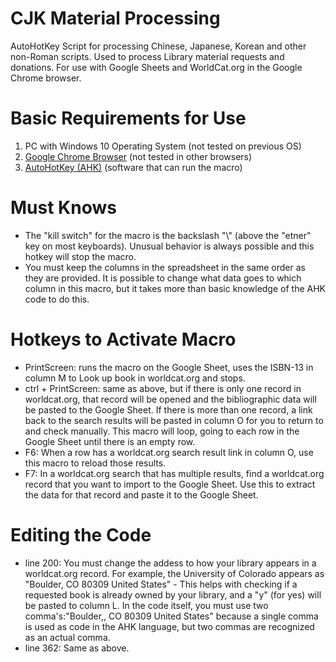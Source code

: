 # CJK Material Processing
AutoHotKey Script for processing Chinese, Japanese, Korean and other non-Roman scripts. Used to process Library material requests and donations. For use with Google Sheets and WorldCat.org in the Google Chrome browser.
<h1>Basic Requirements for Use</h1>
<ol>
  <li>
    PC with Windows 10 Operating System (not tested on previous OS)
  </li>
  <li>
    <a href="https://www.google.com/chrome/">Google Chrome Browser</a> (not tested in other browsers)
  </li>
  <li>
    <a href="https://www.autohotkey.com/">AutoHotKey (AHK)</a> (software that can run the macro)
  </li>
</ol>
<h1>Must Knows</h1>
<ul>
  <li>
    The "kill switch" for the macro is the backslash "\" (above the "etner" key on most keyboards). Unusual behavior is always possible and this hotkey will stop the macro.
  </li>
  <li>
    You must keep the columns in the spreadsheet in the same order as they are provided. It is possible to change what data goes to which column in this macro, but it takes more than basic knowledge of the AHK code to do this.
  </li>
</ul>
  </li>
<h1>Hotkeys to Activate Macro</h1>
<ul>
  <li>
    PrintScreen: runs the macro on the Google Sheet, uses the ISBN-13 in column M to Look up book in worldcat.org and stops.
  </li>
  <li>
    ctrl + PrintScreen: same as above, but if there is only one record in worldcat.org, that record will be opened and the bibliographic data will be pasted to the Google Sheet. If there is more than one record, a link back to the search results will be pasted in column O for you to return to and check manually. This macro will loop, going to each row in the Google Sheet until there is an empty row.
  </li>
  <li>
    F6: When a row has a worldcat.org search result link in column O, use this macro to reload those results.
  </li>
  <li>
    F7: In a worldcat.org search that has multiple results, find a worldcat.org record that you want to import to the Google Sheet. Use this to extract the data for that record and paste it to the Google Sheet.
  </li>
</ul>
<h1>Editing the Code</h1>
<ul>
  <li>
    line 200: You must change the addess to how your library appears in a worldcat.org record. For example, the University of Colorado appears as "Boulder, CO 80309 United States" - This helps with checking if a requested book is already owned by your library, and a "y" (for yes) will be pasted to column L. In the code itself, you must use two comma's:"Boulder,, CO 80309 United States" because a single comma is used as code in the AHK language, but two commas are recognized as an actual comma.
  </li>
  <li>
    line 362: Same as above.
  </li>
</ul>
